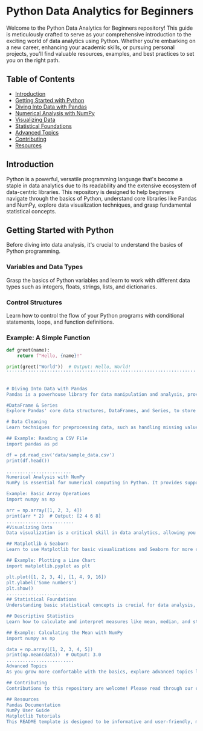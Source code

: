 # Python Data Analytics for Beginners

Welcome to the Python Data Analytics for Beginners repository! This guide is meticulously crafted to serve as your comprehensive introduction to the exciting world of data analytics using Python. Whether you're embarking on a new career, enhancing your academic skills, or pursuing personal projects, you'll find valuable resources, examples, and best practices to set you on the right path.

## Table of Contents

- [Introduction](#introduction)
- [Getting Started with Python](#getting-started-with-python)
- [Diving Into Data with Pandas](#diving-into-data-with-pandas)
- [Numerical Analysis with NumPy](#numerical-analysis-with-numpy)
- [Visualizing Data](#visualizing-data)
- [Statistical Foundations](#statistical-foundations)
- [Advanced Topics](#advanced-topics)
- [Contributing](#contributing)
- [Resources](#resources)

## Introduction

Python is a powerful, versatile programming language that's become a staple in data analytics due to its readability and the extensive ecosystem of data-centric libraries. This repository is designed to help beginners navigate through the basics of Python, understand core libraries like Pandas and NumPy, explore data visualization techniques, and grasp fundamental statistical concepts.

## Getting Started with Python

Before diving into data analysis, it's crucial to understand the basics of Python programming.

### Variables and Data Types

Grasp the basics of Python variables and learn to work with different data types such as integers, floats, strings, lists, and dictionaries.

### Control Structures

Learn how to control the flow of your Python programs with conditional statements, loops, and function definitions.

### Example: A Simple Function

```python
def greet(name):
    return f"Hello, {name}!"

print(greet("World"))  # Output: Hello, World!
'''''''''''''''''''''''''''''''''''''''''''''''''''''''''''''''''''''''''''''''''''''''''''''''''''''''''''''''''''''''''''''''''''''''''''''''''''''''''


# Diving Into Data with Pandas
Pandas is a powerhouse library for data manipulation and analysis, providing flexible data structures to work with structured data.

#DataFrame & Series
Explore Pandas' core data structures, DataFrames, and Series, to store and manipulate tabular data.

# Data Cleaning
Learn techniques for preprocessing data, such as handling missing values and removing duplicates.

## Example: Reading a CSV File
import pandas as pd

df = pd.read_csv('data/sample_data.csv')
print(df.head())

........................
Numerical Analysis with NumPy
NumPy is essential for numerical computing in Python. It provides support for large, multidimensional arrays and matrices, along with a collection of mathematical functions.

Example: Basic Array Operations
import numpy as np

arr = np.array([1, 2, 3, 4])
print(arr * 2)  # Output: [2 4 6 8]
.........................
#Visualizing Data
Data visualization is a critical skill in data analytics, allowing you to uncover insights from your data graphically.

## Matplotlib & Seaborn
Learn to use Matplotlib for basic visualizations and Seaborn for more complex, statistical visualizations.

## Example: Plotting a Line Chart
import matplotlib.pyplot as plt

plt.plot([1, 2, 3, 4], [1, 4, 9, 16])
plt.ylabel('Some numbers')
plt.show()
.........................
## Statistical Foundations
Understanding basic statistical concepts is crucial for data analysis, enabling you to summarize data sets and draw conclusions.

## Descriptive Statistics
Learn how to calculate and interpret measures like mean, median, and standard deviation.

## Example: Calculating the Mean with NumPy
import numpy as np

data = np.array([1, 2, 3, 4, 5])
print(np.mean(data))  # Output: 3.0
.........................
Advanced Topics
As you grow more comfortable with the basics, explore advanced topics like machine learning with scikit-learn, time series analysis, and deep learning fundamentals.

## Contributing
Contributions to this repository are welcome! Please read through our contributing guidelines for more information on how to participate.

## Resources
Pandas Documentation
NumPy User Guide
Matplotlib Tutorials
This README template is designed to be informative and user-friendly, making it an excellent starting point for anyone new to programming or looking to explore data analytics with Python. Feel free to customize and expand upon this template to suit your learning or teaching goals.
